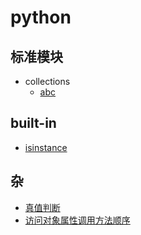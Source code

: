 # python

## 标准模块

- collections
  - [abc](https://github.com/vernvern/blog/issues/2)


## built-in

- [isinstance](https://github.com/vernvern/blog/issues/1)

## 杂

- [真值判断](./真知判断.ipynb)
- [访问对象属性调用方法顺序](./访问对象属性调用方法顺序.ipynb)
